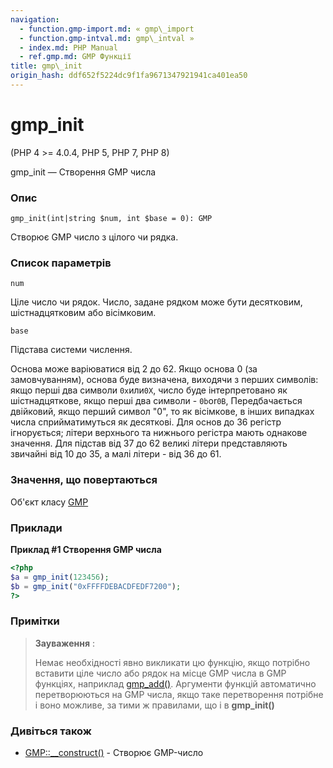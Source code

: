 ```yaml
---
navigation:
  - function.gmp-import.md: « gmp\_import
  - function.gmp-intval.md: gmp\_intval »
  - index.md: PHP Manual
  - ref.gmp.md: GMP Функції
title: gmp\_init
origin_hash: ddf652f5224dc9f1fa9671347921941ca401ea50
---
```

# gmp\_init

(PHP 4 >= 4.0.4, PHP 5, PHP 7, PHP 8)

gmp\_init — Створення GMP числа

### Опис

```methodsynopsis
gmp_init(int|string $num, int $base = 0): GMP
```

Створює GMP число з цілого чи рядка.

### Список параметрів

`num`

Ціле число чи рядок. Число, задане рядком може бути десятковим, шістнадцятковим або вісімковим.

`base`

Підстава системи числення.

Основа може варіюватися від 2 до 62. Якщо основа 0 (за замовчуванням), основа буде визначена, виходячи з перших символів: якщо перші два символи `0x`или`0X`, число буде інтерпретовано як шістнадцяткове, якщо перші два символи - `0b`or`0B`, Передбачається двійковий, якщо перший символ "0", то як вісімкове, в інших випадках числа сприйматимуться як десяткові. Для основ до 36 регістр ігнорується; літери верхнього та нижнього регістра мають однакове значення. Для підстав від 37 до 62 великі літери представляють звичайні від 10 до 35, а малі літери - від 36 до 61.

### Значення, що повертаються

Об'єкт класу [GMP](class.gmp.md)

### Приклади

**Приклад #1 Створення GMP числа**

```php
<?php
$a = gmp_init(123456);
$b = gmp_init("0xFFFFDEBACDFEDF7200");
?>
```

### Примітки

> **Зауваження** :
> 
> Немає необхідності явно викликати цю функцію, якщо потрібно вставити ціле число або рядок на місце GMP числа в GMP функціях, наприклад [gmp\_add()](function.gmp-add.md). Аргументи функцій автоматично перетворюються на GMP числа, якщо таке перетворення потрібне і воно можливе, за тими ж правилами, що і в **gmp\_init()**

### Дивіться також

-   [GMP::\_\_construct()](gmp.construct.md) \- Створює GMP-число
